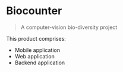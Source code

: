 # Biocounter
> A computer-vision bio-diversity project

This product comprises:
 - Mobile application
 - Web application
 - Backend application